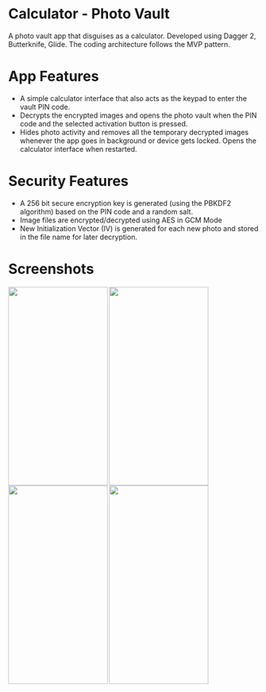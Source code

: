 # Calculator - Photo Vault
A photo vault app that disguises as a calculator. Developed using Dagger 2, Butterknife, Glide. 
The coding architecture follows the MVP pattern.

# App Features
- A simple calculator interface that also acts as the keypad to enter the vault PIN code.
- Decrypts the encrypted images and opens the photo vault when the PIN code and the selected activation button is pressed.
- Hides photo activity and removes all the temporary decrypted images whenever the app goes in background or device gets locked. Opens the calculator interface when restarted.

# Security Features
- A 256 bit secure encryption key is generated (using the PBKDF2 algorithm) based on the PIN code and a random salt.
- Image files are encrypted/decrypted using AES in GCM Mode
- New Initialization Vector (IV) is generated for each new photo and stored in the file name for later decryption.

# Screenshots
<img src="https://raw.githubusercontent.com/zakir224/photo-vault-android/master/1.png?sanitize=true&raw=true" width="200" height="400" align="left"/>

<img src="https://raw.githubusercontent.com/zakir224/photo-vault-android/master/2.png?sanitize=true&raw=true" width="200" height="400" align="left"/>

<img src="https://raw.githubusercontent.com/zakir224/photo-vault-android/master/3.png?sanitize=true&raw=true" width="200" height="400" align="left"/>

<img src="https://raw.githubusercontent.com/zakir224/photo-vault-android/master/4.png?sanitize=true&raw=true" width="200" height="400" align="left"/>

 
